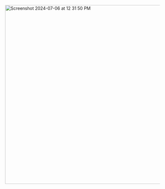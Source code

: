 <img width="583" alt="Screenshot 2024-07-06 at 12 31 50 PM" src="https://github.com/AnkurKonan/Python_Projects/assets/112815485/19a6c233-f8ea-469d-9718-26a2eaedaa0c">
